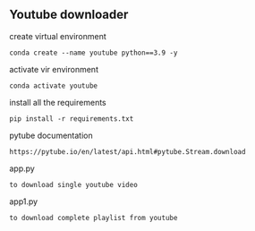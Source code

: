 ## Youtube downloader

create virtual environment 

```
conda create --name youtube python==3.9 -y

```

activate vir environment

```
conda activate youtube

```

install all the requirements

```
pip install -r requirements.txt

```

pytube documentation
```
https://pytube.io/en/latest/api.html#pytube.Stream.download

```

app.py
```
to download single youtube video
```

app1.py 
```
to download complete playlist from youtube
```